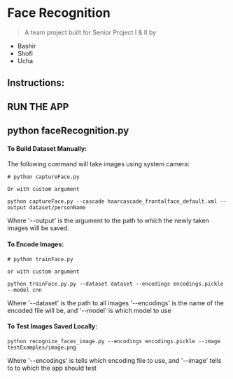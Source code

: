 # Face Recognition
> A team project built for Senior Project I & II by  
- Bashir
- Shofi
- Ucha  

## Instructions: 

## RUN THE APP
## python faceRecognition.py
#### To Build Dataset Manually:
The following command will take images using system camera:  
```
# python captureFace.py

Or with custom argument

python captureFace.py --cascade haarcascade_frontalface_default.xml --output dataset/personName
```
Where '--output' is the argument to the path to which the newly taken images will be saved.  

#### To Encode Images:
```
# python trainFace.py

or with custom argument

python trainFace.py.py --dataset dataset --encodings encodings.pickle --model cnn
```
Where '--dataset' is the path to all images '--encodings' is the name of the encoded file will be, and '--model' is which model to use

#### To Test Images Saved Locally:
```
python recognize_faces_image.py --encodings encodings.pickle --image testExamples/image.png
```
Where '--encodings' is tells which encoding file to use, and '--image' tells to to which the app should test  
